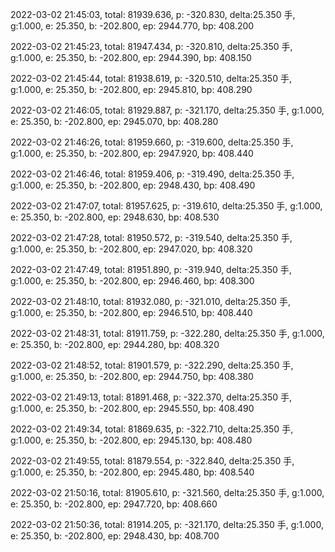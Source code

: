2022-03-02 21:45:03, total: 81939.636, p: -320.830, delta:25.350 手, g:1.000, e: 25.350, b: -202.800, ep: 2944.770, bp: 408.200

2022-03-02 21:45:23, total: 81947.434, p: -320.810, delta:25.350 手, g:1.000, e: 25.350, b: -202.800, ep: 2944.390, bp: 408.150

2022-03-02 21:45:44, total: 81938.619, p: -320.510, delta:25.350 手, g:1.000, e: 25.350, b: -202.800, ep: 2945.810, bp: 408.290

2022-03-02 21:46:05, total: 81929.887, p: -321.170, delta:25.350 手, g:1.000, e: 25.350, b: -202.800, ep: 2945.070, bp: 408.280

2022-03-02 21:46:26, total: 81959.660, p: -319.600, delta:25.350 手, g:1.000, e: 25.350, b: -202.800, ep: 2947.920, bp: 408.440

2022-03-02 21:46:46, total: 81959.406, p: -319.490, delta:25.350 手, g:1.000, e: 25.350, b: -202.800, ep: 2948.430, bp: 408.490

2022-03-02 21:47:07, total: 81957.625, p: -319.610, delta:25.350 手, g:1.000, e: 25.350, b: -202.800, ep: 2948.630, bp: 408.530

2022-03-02 21:47:28, total: 81950.572, p: -319.540, delta:25.350 手, g:1.000, e: 25.350, b: -202.800, ep: 2947.020, bp: 408.320

2022-03-02 21:47:49, total: 81951.890, p: -319.940, delta:25.350 手, g:1.000, e: 25.350, b: -202.800, ep: 2946.460, bp: 408.300

2022-03-02 21:48:10, total: 81932.080, p: -321.010, delta:25.350 手, g:1.000, e: 25.350, b: -202.800, ep: 2946.510, bp: 408.440

2022-03-02 21:48:31, total: 81911.759, p: -322.280, delta:25.350 手, g:1.000, e: 25.350, b: -202.800, ep: 2944.280, bp: 408.320

2022-03-02 21:48:52, total: 81901.579, p: -322.290, delta:25.350 手, g:1.000, e: 25.350, b: -202.800, ep: 2944.750, bp: 408.380

2022-03-02 21:49:13, total: 81891.468, p: -322.370, delta:25.350 手, g:1.000, e: 25.350, b: -202.800, ep: 2945.550, bp: 408.490

2022-03-02 21:49:34, total: 81869.635, p: -322.710, delta:25.350 手, g:1.000, e: 25.350, b: -202.800, ep: 2945.130, bp: 408.480

2022-03-02 21:49:55, total: 81879.554, p: -322.840, delta:25.350 手, g:1.000, e: 25.350, b: -202.800, ep: 2945.480, bp: 408.540

2022-03-02 21:50:16, total: 81905.610, p: -321.560, delta:25.350 手, g:1.000, e: 25.350, b: -202.800, ep: 2947.720, bp: 408.660

2022-03-02 21:50:36, total: 81914.205, p: -321.170, delta:25.350 手, g:1.000, e: 25.350, b: -202.800, ep: 2948.430, bp: 408.700